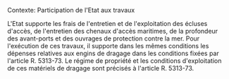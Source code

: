 Contexte: Participation de l'Etat aux travaux

L'Etat supporte les frais de l'entretien et de l'exploitation des écluses d'accès, de l'entretien des chenaux d'accès maritimes, de la profondeur des avant-ports et des ouvrages de protection contre la mer. Pour l'exécution de ces travaux, il supporte dans les mêmes conditions les dépenses relatives aux engins de dragage dans les conditions fixées par l'article R. 5313-73. Le régime de propriété et les conditions d'exploitation de ces matériels de dragage sont précisés à l'article R. 5313-73.